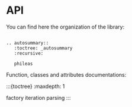 # API

You can find here the organization of the library:

```{eval-rst}

.. autosummary::
   :toctree: _autosummary
   :recursive:

   phileas
```

Function, classes and attributes documentations:

:::{toctree}
:maxdepth: 1

factory
iteration
parsing
:::
